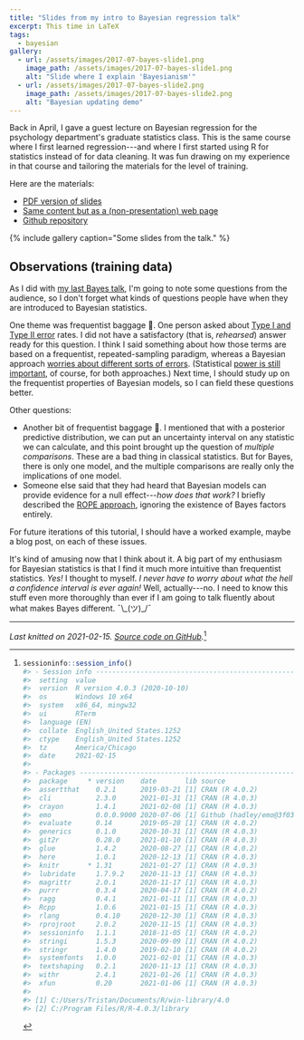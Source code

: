 ```yaml
---
title: "Slides from my intro to Bayesian regression talk"
excerpt: This time in LaTeX
tags:
  - bayesian
gallery:
  - url: /assets/images/2017-07-bayes-slide1.png
    image_path: /assets/images/2017-07-bayes-slide1.png
    alt: "Slide where I explain 'Bayesianism'"
  - url: /assets/images/2017-07-bayes-slide2.png
    image_path: /assets/images/2017-07-bayes-slide2.png
    alt: "Bayesian updating demo"
---
```




Back in April, I gave a guest lecture on Bayesian regression for the psychology 
department's graduate statistics class. This is the same course where I first
learned regression---and where I first started using R for statistics instead
of for data cleaning. It was fun drawing on my experience in that 
course and tailoring the materials for the level of training.

Here are the materials:

* [PDF version of slides](https://cdn.rawgit.com/tjmahr/Psych710_BayesLecture/55f446a0/bayes_slides_out.pdf)
* [Same content but as a (non-presentation) web page](https://cdn.rawgit.com/tjmahr/Psych710_BayesLecture/55f446a0/bayes_slides.html)
* [Github repository](https://github.com/tjmahr/Psych710_BayesLecture)

{% include gallery caption="Some slides from the talk." %}

## Observations (training data)

As I did with [my last Bayes talk](/rstanarm-tutorial-slides/), I'm going to note 
some questions from the audience, so I don't forget what kinds of questions
people have when they are introduced to Bayesian statistics.

One theme was frequentist baggage 👜. One person asked about 
[Type I and Type II error](https://twitter.com/chrisalbon/status/874683365865029632) 
rates. I did not have a satisfactory (that is, _rehearsed_) answer ready for
this question. I think I said something about how those terms are based on a
frequentist, repeated-sampling paradigm, whereas a Bayesian approach 
[worries about different sorts of errors](http://andrewgelman.com/2004/12/29/type_1_type_2_t/). 
(Statistical [power is still important](https://alexanderetz.com/2015/05/21/type-s-and-type-m-errors/), 
of course, for both approaches.) Next time, I should study up on the
frequentist properties of Bayesian models, so I can field these questions
better. 

Other questions:

  - Another bit of frequentist baggage 👜. I
    mentioned that with a posterior predictive distribution, we can put
    an uncertainty interval on any statistic we can calculate, and this
    point brought up the question of *multiple comparisons*. These are a
    bad thing in classical statistics. But for Bayes, there is only one
    model, and the multiple comparisons are really only the implications
    of one model.
  - Someone else said that they had heard that Bayesian models can
    provide evidence for a null effect---*how does that work?* I briefly
    described the [ROPE
    approach](https://doingbayesiandataanalysis.blogspot.nl/2016/12/bayesian-assessment-of-null-values.html),
    ignoring the existence of Bayes factors entirely.

For future iterations of this tutorial, I should have a worked example, maybe a
blog post, on each of these issues. 

It's kind of amusing now that I think about it. A big part of my enthusiasm for
Bayesian statistics is that I find it much more intuitive than frequentist
statistics. _Yes!_ I thought to myself. _I never have to worry about what the
hell a confidence interval is ever again!_ Well, actually---no. I need to know
this stuff even more thoroughly than ever if I am going to talk fluently about
what makes Bayes different. ¯\\\_(ツ)\_/¯



***

*Last knitted on 2021-02-15. [Source code on
GitHub](https://github.com/tjmahr/tjmahr.github.io/blob/master/_R/2017-07-17-bayes-intro-lecture-slides-2017.Rmd).*[^si] 

[^si]: 
    
    ```r
    sessioninfo::session_info()
    #> - Session info ---------------------------------------------------------------
    #>  setting  value                       
    #>  version  R version 4.0.3 (2020-10-10)
    #>  os       Windows 10 x64              
    #>  system   x86_64, mingw32             
    #>  ui       RTerm                       
    #>  language (EN)                        
    #>  collate  English_United States.1252  
    #>  ctype    English_United States.1252  
    #>  tz       America/Chicago             
    #>  date     2021-02-15                  
    #> 
    #> - Packages -------------------------------------------------------------------
    #>  package     * version    date       lib source                     
    #>  assertthat    0.2.1      2019-03-21 [1] CRAN (R 4.0.2)             
    #>  cli           2.3.0      2021-01-31 [1] CRAN (R 4.0.3)             
    #>  crayon        1.4.1      2021-02-08 [1] CRAN (R 4.0.3)             
    #>  emo           0.0.0.9000 2020-07-06 [1] Github (hadley/emo@3f03b11)
    #>  evaluate      0.14       2019-05-28 [1] CRAN (R 4.0.2)             
    #>  generics      0.1.0      2020-10-31 [1] CRAN (R 4.0.3)             
    #>  git2r         0.28.0     2021-01-10 [1] CRAN (R 4.0.3)             
    #>  glue          1.4.2      2020-08-27 [1] CRAN (R 4.0.2)             
    #>  here          1.0.1      2020-12-13 [1] CRAN (R 4.0.3)             
    #>  knitr       * 1.31       2021-01-27 [1] CRAN (R 4.0.3)             
    #>  lubridate     1.7.9.2    2020-11-13 [1] CRAN (R 4.0.3)             
    #>  magrittr      2.0.1      2020-11-17 [1] CRAN (R 4.0.3)             
    #>  purrr         0.3.4      2020-04-17 [1] CRAN (R 4.0.2)             
    #>  ragg          0.4.1      2021-01-11 [1] CRAN (R 4.0.3)             
    #>  Rcpp          1.0.6      2021-01-15 [1] CRAN (R 4.0.3)             
    #>  rlang         0.4.10     2020-12-30 [1] CRAN (R 4.0.3)             
    #>  rprojroot     2.0.2      2020-11-15 [1] CRAN (R 4.0.3)             
    #>  sessioninfo   1.1.1      2018-11-05 [1] CRAN (R 4.0.2)             
    #>  stringi       1.5.3      2020-09-09 [1] CRAN (R 4.0.2)             
    #>  stringr       1.4.0      2019-02-10 [1] CRAN (R 4.0.2)             
    #>  systemfonts   1.0.0      2021-02-01 [1] CRAN (R 4.0.3)             
    #>  textshaping   0.2.1      2020-11-13 [1] CRAN (R 4.0.3)             
    #>  withr         2.4.1      2021-01-26 [1] CRAN (R 4.0.3)             
    #>  xfun          0.20       2021-01-06 [1] CRAN (R 4.0.3)             
    #> 
    #> [1] C:/Users/Tristan/Documents/R/win-library/4.0
    #> [2] C:/Program Files/R/R-4.0.3/library
    ```
